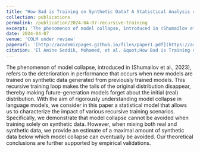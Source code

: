 ```yaml
---
title: "How Bad is Training on Synthetic Data? A Statistical Analysis of Language Model Collapse"
collection: publications
permalink: /publication/2024-04-07-recursive-training
excerpt: 'The phenomenon of model collapse, introduced in (Shumailov et al., 2023), refers to the deterioration in performance that occurs when new models are trained on synthetic data generated from previously trained models. This recursive training loop makes the tails of the original distribution disappear, thereby making future-generation models forget about the initial (real) distribution. With the aim of rigorously understanding model collapse in language models, we consider in this paper a statistical model that allows us to characterize the impact of various recursive training scenarios. Specifically, we demonstrate that model collapse cannot be avoided when training solely on synthetic data. However, when mixing both real and synthetic data, we provide an estimate of a maximal amount of synthetic data below which model collapse can eventually be avoided. Our theoretical conclusions are further supported by empirical validations.'
date: 2024-04-07
venue: 'COLM under review'
paperurl: '[http://academicpages.github.io/files/paper1.pdf](https://arxiv.org/abs/2404.05090)'
citation: 'El Amine Seddik, Mohamed, et al. &quot;How Bad is Training on Synthetic Data? A Statistical Analysis of Language Model Collapse.&quot; arXiv e-prints (2024): arXiv-2404.'
---
```


The phenomenon of model collapse, introduced in (Shumailov et al., 2023), refers to the deterioration in performance that occurs when new models are trained on synthetic data generated from previously trained models. This recursive training loop makes the tails of the original distribution disappear, thereby making future-generation models forget about the initial (real) distribution. With the aim of rigorously understanding model collapse in language models, we consider in this paper a statistical model that allows us to characterize the impact of various recursive training scenarios. Specifically, we demonstrate that model collapse cannot be avoided when training solely on synthetic data. However, when mixing both real and synthetic data, we provide an estimate of a maximal amount of synthetic data below which model collapse can eventually be avoided. Our theoretical conclusions are further supported by empirical validations.
